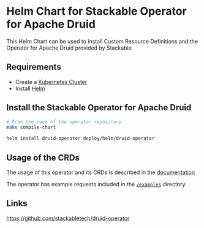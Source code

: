 # Helm Chart for Stackable Operator for Apache Druid

This Helm Chart can be used to install Custom Resource Definitions and the Operator for Apache Druid provided by Stackable.


## Requirements

- Create a [Kubernetes Cluster](../Readme.md)
- Install [Helm](https://helm.sh/docs/intro/install/)


## Install the Stackable Operator for Apache Druid

```bash
# From the root of the operator repository
make compile-chart

helm install druid-operator deploy/helm/druid-operator
```


## Usage of the CRDs

The usage of this operator and its CRDs is described in the [documentation](https://docs.stackable.tech/druid/index.html)

The operator has example requests included in the [`/examples`](https://github.com/stackabletech/druid/operator/tree/main/examples) directory.


## Links

https://github.com/stackabletech/druid-operator


